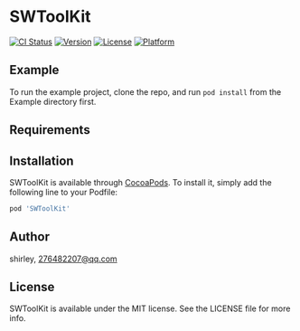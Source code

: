# SWToolKit

[![CI Status](https://img.shields.io/travis/shirley/SWToolKit.svg?style=flat)](https://travis-ci.org/shirley/SWToolKit)
[![Version](https://img.shields.io/cocoapods/v/SWToolKit.svg?style=flat)](https://cocoapods.org/pods/SWToolKit)
[![License](https://img.shields.io/cocoapods/l/SWToolKit.svg?style=flat)](https://cocoapods.org/pods/SWToolKit)
[![Platform](https://img.shields.io/cocoapods/p/SWToolKit.svg?style=flat)](https://cocoapods.org/pods/SWToolKit)

## Example

To run the example project, clone the repo, and run `pod install` from the Example directory first.

## Requirements

## Installation

SWToolKit is available through [CocoaPods](https://cocoapods.org). To install
it, simply add the following line to your Podfile:

```ruby
pod 'SWToolKit'
```

## Author

shirley, 276482207@qq.com

## License

SWToolKit is available under the MIT license. See the LICENSE file for more info.
